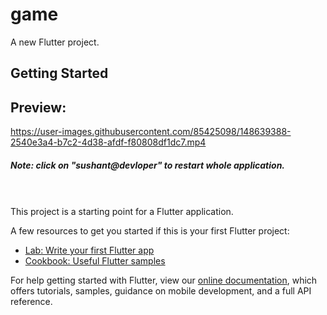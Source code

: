 # game

A new Flutter project.

## Getting Started
<h2>Preview:</h2>




https://user-images.githubusercontent.com/85425098/148639388-2540e3a4-b7c2-4d38-afdf-f80808df1dc7.mp4

<h5>Note: click on "sushant@devloper" to restart whole application.</h5>
<br>
<br>
This project is a starting point for a Flutter application.

A few resources to get you started if this is your first Flutter project:

- [Lab: Write your first Flutter app](https://flutter.dev/docs/get-started/codelab)
- [Cookbook: Useful Flutter samples](https://flutter.dev/docs/cookbook)

For help getting started with Flutter, view our
[online documentation](https://flutter.dev/docs), which offers tutorials,
samples, guidance on mobile development, and a full API reference.
